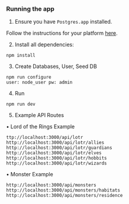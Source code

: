 ### Running the app

1. Ensure you have `Postgres.app` installed.

Follow the instructions for your platform [here](https://postgresapp.com).

2. Install all dependencies:

````
npm install
````

3. Create Databases, User, Seed DB
````
npm run configure
user: node_user pw: admin
````

4. Run
````
npm run dev
````

5. Example API Routes

• Lord of the Rings Example
````
ttp://localhost:3000/api/lotr
http://localhost:3000/api/lotr/allies
http://localhost:3000/api/lotr/guardians
http://localhost:3000/api/lotr/elves
http://localhost:3000/api/lotr/hobbits
http://localhost:3000/api/lotr/wizards
````

• Monster Example
````
http://localhost:3000/api/monsters
http://localhost:3000/api/monsters/habitats
http://localhost:3000/api/monsters/residence

